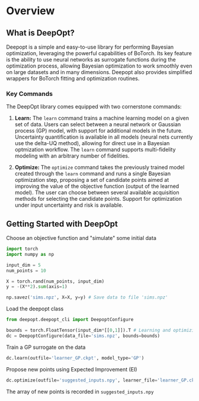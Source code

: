 # Overview

## What is DeepOpt?

Deepopt is a simple and easy-to-use library for performing Bayesian optimization, leveraging the powerful capabilities of BoTorch. Its key feature is the ability to use neural networks as surrogate functions during the optimization process, allowing Bayesian optimization to work smoothly even on large datasets and in many dimensions. Deepopt also provides simplified wrappers for BoTorch fitting and optimization routines.

### Key Commands

The DeepOpt library comes equipped with two cornerstone commands:

1. **Learn:** The `learn` command trains a machine learning model on a given set of data. Users can select between a neural network or Gaussian process (GP) model, with support for additional models in the future. Uncertainty quantification is available in all models (neural nets currently use the delta-UQ method), allowing for direct use in a Bayesian optmization workflow. The `learn` command supports multi-fidelity modeling with an arbitrary number of fidelities.

2. **Optimize:**  The `optimize` command takes the previously trained model created through the `learn` command and runs a single Bayesian optimization step, proposing a set of candidate points aimed at improving the value of the objective function (output of the learned model). The user can choose between several available acquisition methods for selecting the candidate points. Support for optimization under input uncertainty and risk is available.

## Getting Started with DeepOpt

Choose an objective function and "simulate" some initial data

```python
import torch
import numpy as np

input_dim = 5
num_points = 10

X = torch.rand(num_points, input_dim)
y = -(X**2).sum(axis=1)

np.savez('sims.npz', X=X, y=y) # Save data to file 'sims.npz'
```

Load the deepopt class

```python
from deepopt.deepopt_cli import DeepoptConfigure

bounds = torch.FloatTensor(input_dim*[[0,1]]).T # Learning and optimizing will take place within these input bounds
dc = DeepoptConfigure(data_file='sims.npz', bounds=bounds)
```

Train a GP surrogate on the data

```python
dc.learn(outfile='learner_GP.ckpt', model_type='GP')
```

Propose new points using Expected Improvement (EI)

```python
dc.optimize(outfile='suggested_inputs.npy', learner_file='learner_GP.ckpt', acq_method='EI', model_type='GP')
```

The array of new points is recorded in `suggested_inputs.npy`
